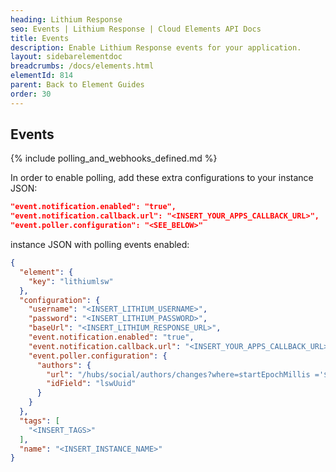 ```yaml
---
heading: Lithium Response
seo: Events | Lithium Response | Cloud Elements API Docs
title: Events
description: Enable Lithium Response events for your application.
layout: sidebarelementdoc
breadcrumbs: /docs/elements.html
elementId: 814
parent: Back to Element Guides
order: 30
---
```


## Events

{% include polling_and_webhooks_defined.md %}

In order to enable polling, add these extra configurations to your instance JSON:

```JSON
"event.notification.enabled": "true",
"event.notification.callback.url": "<INSERT_YOUR_APPS_CALLBACK_URL>",
"event.poller.configuration": "<SEE_BELOW>"
```

instance JSON with polling events enabled:

```json
{
  "element": {
    "key": "lithiumlsw"
  },
  "configuration": {
    "username": "<INSERT_LITHIUM_USERNAME>",
    "password": "<INSERT_LITHIUM_PASSWORD>",
    "baseUrl": "<INSERT_LITHIUM_RESPONSE_URL>",
    "event.notification.enabled": "true",
    "event.notification.callback.url": "<INSERT_YOUR_APPS_CALLBACK_URL>",
    "event.poller.configuration": {
      "authors": {
        "url": "/hubs/social/authors/changes?where=startEpochMillis ='${epoch:ms}'",
        "idField": "lswUuid"
      }
    }
  },
  "tags": [
    "<INSERT_TAGS>"
  ],
  "name": "<INSERT_INSTANCE_NAME>"
}
```
